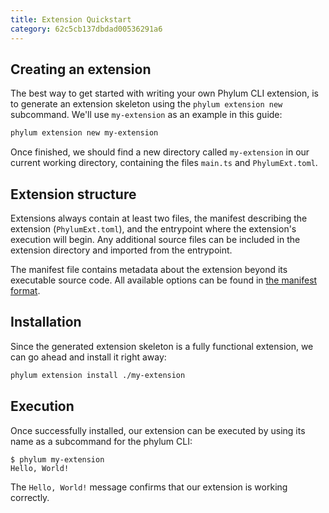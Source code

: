 ```yaml
---
title: Extension Quickstart
category: 62c5cb137dbdad00536291a6
---
```


## Creating an extension

The best way to get started with writing your own Phylum CLI extension, is to
generate an extension skeleton using the `phylum extension new` subcommand.
We'll use `my-extension` as an example in this guide:

```sh
phylum extension new my-extension
```

Once finished, we should find a new directory called `my-extension` in our
current working directory, containing the files `main.ts` and `PhylumExt.toml`.

## Extension structure

Extensions always contain at least two files, the manifest describing the
extension (`PhylumExt.toml`), and the entrypoint where the extension's execution
will begin. Any additional source files can be included in the extension
directory and imported from the entrypoint.

The manifest file contains metadata about the extension beyond its executable
source code. All available options can be found in [the manifest format].

[the manifest format]: https://docs.phylum.io/docs/extension_manifest

## Installation

Since the generated extension skeleton is a fully functional extension, we can
go ahead and install it right away:

```sh
phylum extension install ./my-extension
```

## Execution

Once successfully installed, our extension can be executed by using its name as
a subcommand for the phylum CLI:

```console
$ phylum my-extension
Hello, World!
```

The `Hello, World!` message confirms that our extension is working correctly.
